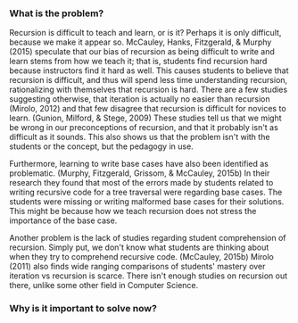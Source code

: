 ### What is the problem?

Recursion is difficult to teach and learn, or is it?
Perhaps it is only difficult, because we make it appear so.
McCauley, Hanks, Fitzgerald, & Murphy (2015) speculate that our bias of recursion as being difficult to write and learn stems from how we teach it; that is, students find recursion hard because instructors find it hard as well.
This causes students to believe that recursion is difficult, and thus will spend less time understanding recursion, rationalizing with themselves that recursion is hard.
There are a few studies suggesting otherwise, that iteration is actually no easier than recursion (Mirolo, 2012) and that few disagree that recursion is difficult for novices to learn. (Gunion, Milford, & Stege, 2009)
These studies tell us that we might be wrong in our preconceptions of recursion, and that it probably isn't as difficult as it sounds.
This also shows us that the problem isn't with the students or the concept, but the pedagogy in use.
 
Furthermore, learning to write base cases have also been identified as problematic. (Murphy, Fitzgerald, Grissom, & McCauley, 2015b)
In their research they found that most of the errors made by students related to writing recursive code for a tree traversal were regarding base cases.
The students were missing or writing malformed base cases for their solutions.
This might be because how we teach recursion does not stress the importance of the base case.
 
Another problem is the lack of studies regarding student comprehension of recursion.
Simply put, we don't know what students are thinking about when they try to comprehend recursive code. (McCauley, 2015b)
Mirolo (2011) also finds wide ranging comparisons of students' mastery over iteration vs recursion is scarce.
There isn't enough studies on recursion out there, unlike some other field in Computer Science.

### Why is it important to solve now?
